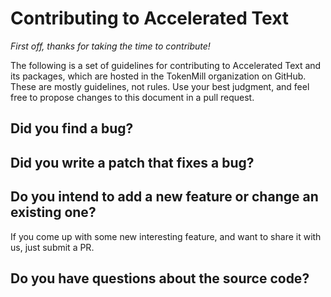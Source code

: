 # Contributing to Accelerated Text

*First off, thanks for taking the time to contribute!*

The following is a set of guidelines for contributing to Accelerated Text and its packages, which are hosted in the TokenMill organization on GitHub. These are mostly guidelines, not rules. Use your best judgment, and feel free to propose changes to this document in a pull request.

## Did you find a bug?

## Did you write a patch that fixes a bug?

## Do you intend to add a new feature or change an existing one?

If you come up with some new interesting feature, and want to share it with us, just submit a PR. 

## Do you have questions about the source code?
